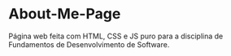 # About-Me-Page
Página web feita com HTML, CSS e JS puro para a disciplina de Fundamentos de Desenvolvimento de Software.
